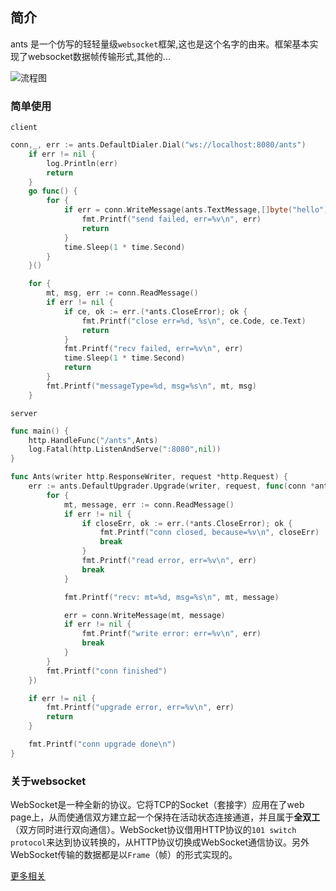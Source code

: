 ## 简介

ants 是一个仿写的轻轻量级`websocket`框架,这也是这个名字的由来。框架基本实现了websocket数据帧传输形式,其他的...

![流程图](https://thumbnail1.baidupcs.com/thumbnail/7058c6a87v680e370314b66eef46ce47?fid=1665266475-250528-345263831835967&rt=pr&sign=FDTAER-DCb740ccc5511e5e8fedcff06b081203-YAOgiEOKJy5QpGksQ574geVDLVo%3d&expires=8h&chkbd=0&chkv=0&dp-logid=8686842231510637079&dp-callid=0&time=1628906400&size=c1536_u864&quality=90&vuk=1665266475&ft=image&autopolicy=1)


### 简单使用

`client`

```go
conn,_, err := ants.DefaultDialer.Dial("ws://localhost:8080/ants")
	if err != nil {
		log.Println(err)
		return
	}
	go func() {
		for {
			if err = conn.WriteMessage(ants.TextMessage,[]byte("hello")); err != nil {
				fmt.Printf("send failed, err=%v\n", err)
				return
			}
			time.Sleep(1 * time.Second)
		}
	}()

	for {
		mt, msg, err := conn.ReadMessage()
		if err != nil {
			if ce, ok := err.(*ants.CloseError); ok {
				fmt.Printf("close err=%d, %s\n", ce.Code, ce.Text)
				return
			}
			fmt.Printf("recv failed, err=%v\n", err)
			time.Sleep(1 * time.Second)
			return
		}
		fmt.Printf("messageType=%d, msg=%s\n", mt, msg)
	}
```

`server`
```go
func main() {
	http.HandleFunc("/ants",Ants)
	log.Fatal(http.ListenAndServe(":8080",nil))
}

func Ants(writer http.ResponseWriter, request *http.Request) {
	err := ants.DefaultUpgrader.Upgrade(writer, request, func(conn *ants.Conn) {
		for {
			mt, message, err := conn.ReadMessage()
			if err != nil {
				if closeErr, ok := err.(*ants.CloseError); ok {
					fmt.Printf("conn closed, because=%v\n", closeErr)
					break
				}
				fmt.Printf("read error, err=%v\n", err)
				break
			}

			fmt.Printf("recv: mt=%d, msg=%s\n", mt, message)

			err = conn.WriteMessage(mt, message)
			if err != nil {
				fmt.Printf("write error: err=%v\n", err)
				break
			}
		}
		fmt.Printf("conn finished")
	})

	if err != nil {
		fmt.Printf("upgrade error, err=%v\n", err)
		return
	}

	fmt.Printf("conn upgrade done\n")
}
```



### 关于websocket

WebSocket是一种全新的协议。它将TCP的Socket（套接字）应用在了web page上，从而使通信双方建立起一个保持在活动状态连接通道，并且属于**全双工**（双方同时进行双向通信）。WebSocket协议借用HTTP协议的`101 switch protocol`来达到协议转换的，从HTTP协议切换成WebSocket通信协议。另外WebSocket传输的数据都是以`Frame`（帧）的形式实现的。

[更多相关](https://www.huaweicloud.com/articles/4157e9b5a58ef15e29d71f76b08e1b92.html)







